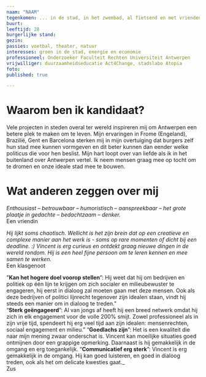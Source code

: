 ```yaml
---
naam: "NAAM"
tegenkomen: ... in de stad, in het zwembad, al fietsend en met vrienden op café.
buurt:
leeftijd: 28
burgerlijke stand:
gezin:
passies: voetbal, theater, natuur
interesses: groen in de stad, energie en economie
professioneel: Onderzoeker Faculteit Rechten Universiteit Antwerpen
vrijwilliger: duurzaamheidseducatie Act4Change, stadslabo Atopia
foto:
published: true

---
```

# Waarom ben ik kandidaat?
Vele projecten in steden overal ter wereld inspireren mij om Antwerpen een betere plek te maken om te leven. Mijn ervaringen in Frome (Engeland), Brazilië, Gent en Barcelona sterken mij in mijn overtuiging dat burgers zelf hun stad mee kunnen vormgeven en dit beter kunnen dan eender welke politicus die voor hen beslist. Mijn hart loopt over van liefde als ik in het buitenland over Antwerpen vertel. Ik neem mensen graag mee op tocht om te dromen en onze ideale stad mee te bouwen. 

# Wat anderen zeggen over mij
_Enthousiast – betrouwbaar – humoristisch – aanspreekbaar – het grote plaatje in gedachte – bedachtzaam – denker._   
Een vriendin 

_Hij lijkt soms chaotisch. Wellicht is het zijn brein dat op een creatieve  en complexe manier aan het werk is - soms op rare momenten of dicht bij een deadline. :) Vincent is erg curieus en ontdekt graag nieuwe dingen in de wereld rondom. Hij is een heel fijne persoon om te leren kennen en mee samen te werken._  
Een klasgenoot

"__Kan het hogere doel voorop stellen__”: Hij weet dat hij om bedrijven en politiek op één lijn te krijgen om zich socialer en milieubewuster te engageren, hij eerst in dialoog zal moeten gaan met deze mensen. Ook als deze bedrijven of politici lijnrecht tegenover zijn idealen staan, vindt hij steeds een manier om in dialoog te treden."  
“__Sterk geëngageerd__”: Al van jongs af heeft hij een breed netwerk omdat hij zich in elk engagement voor de volle 200% smijt. Zowel professioneel als in zijn vrije tijd, spendeert hij erg veel tijd aan zijn idealen: mensenrechten, sociaal engagement en milieu.”
  “__Goedlachs zijn__”: Het is een kwaliteit die naar mijn mening zwaar onderschat is. Vincent kan moeilijke situaties goed ontmijnen door een grappige opmerking. Daarnaast is hij gemakkelijk in de omgang en erg toegankelijk.
  “__Communicatief erg sterk__”: Vincent is erg gemakkelijk in de omgang. Hij kan goed luisteren, en goed in dialoog treden, ook als het om delicate kwesties gaat._  
Zus


